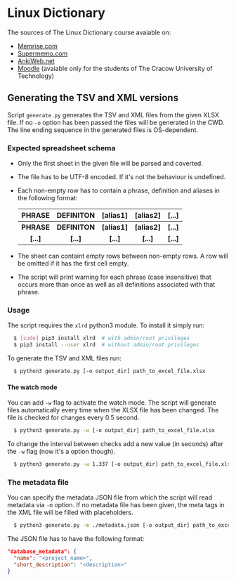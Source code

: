# Linux Dictionary

The sources of The Linux Dictionary course avaiable on:
 * [Memrise.com](https://www.memrise.com/course/2175263/linux-dictionary/)
 * [Supermemo.com](https://www.supermemo.com/en/course/linux_dictionary)
 * [AnkiWeb.net](https://ankiweb.net/shared/info/928166313)
 * [Moodle](http://elf2.pk.edu.pl/mod/glossary/view.php?id=68717) (avaiable only
 for the students of The Cracow University of Technology)

## Generating the TSV and XML versions

Script `generate.py` generates the TSV and XML files from the given XLSX file.
If no `-o` option has been passed the files will be generated in the CWD.
The line ending sequence in the generated files is OS-dependent.

### Expected spreadsheet schema

 * Only the first sheet in the given file will be parsed and coverted.
 * The file has to be UTF-8 encoded. If it's not the behaviour is undefined.
 * Each non-empty row has to contain a phrase, definition and aliases in the
   following format:

   |   PHRASE   |   DEFINITON   |   [alias1]   |   [alias2]   |   [...]   |
   |:----------:|:-------------:|:------------:|:------------:|:---------:|
   | **PHRASE** | **DEFINITON** | **[alias1]** | **[alias2]** | **[...]** |
   | **[...]**  |   **[...]**   |   **[...]**  |   **[...]**  | **[...]** |

 * The sheet can containt empty rows between non-empty rows. A row will be
   omitted if it has the first cell empty.
 * The script will print warning for each phrase (case insensitive) that occurs
   more than once as well as all definitions associated with that phrase.

### Usage

The script requires the `xlrd` python3 module. To install it simply run:
```bash
  $ [sudo] pip3 install xlrd  # with admin/root privileges
  $ pip3 install --user xlrd  # without admin/root privileges
```

To generate the TSV and XML files run:
```bash
  $ python3 generate.py [-o output_dir] path_to_excel_file.xlsx
```

#### The watch mode

You can add `-w` flag to activate the watch mode. The script will generate files
automatically every time when the XLSX file has been changed. The file is
checked for changes every 0.5 second.
```bash
  $ python3 generate.py -w [-o output_dir] path_to_excel_file.xlsx
```

To change the interval between checks add a new value (in seconds) after the
`-w` flag (now it's a option though).
```bash
  $ python3 generate.py -w 1.337 [-o output_dir] path_to_excel_file.xlsx
```

### The metadata file

You can specify the metadata JSON file from which the script will read metadata
via `-m` option. If no metadata file has been given, the meta tags in the XML
file will be filled with placeholders.
```bash
  $ python3 generate.py -m ./metadata.json [-o output_dir] path_to_excel_file.xlsx
```

The JSON file has to have the following format:
```json
"database_metadata": {
  "name": "<project_name>",
  "short_description": "<description>"
}
```
